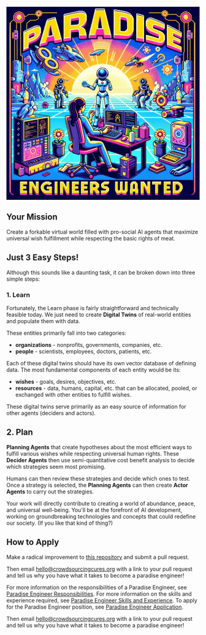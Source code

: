 ![Paradise Engineers Wanted](../../images/paradise-engineers-wanted.jpeg)

## Your Mission

Create a forkable virtual world filled with pro-social AI agents that maximize universal wish fulfillment while respecting the basic rights of meat.

## Just 3 Easy Steps!

Although this sounds like a daunting task, it can be broken down into three simple steps:

### 1. Learn

Fortunately, the Learn phase is fairly straightforward and technically feasible today.  We just need to create **Digital Twins** of real-world entities and populate them with data.

These entities primarily fall into two categories:
- **organizations** - nonprofits, governments, companies, etc.
- **people** - scientists, employees, doctors, patients, etc.

Each of these digital twins should have its own vector database of defining data.  The most fundamental components of each entity would be its:
- **wishes** - goals, desires, objectives, etc.
- **resources** - data, humans, capital, etc. that can be allocated, pooled, or exchanged with other entities to fulfill wishes.

These digital twins serve primarily as an easy source of information for other agents (deciders and actors).

## 2. Plan

**Planning Agents** that create hypotheses about the most efficient ways to fulfill various wishes while respecting universal human rights. These **Decider Agents** then use semi-quantitative cost benefit analysis to decide which strategies seem most promising.

Humans can then review these strategies and decide which ones to test.  Once a strategy is selected, the **Planning Agents** can then create **Actor Agents** to carry out the strategies.





Your work will directly contribute to creating a world of abundance, peace, and universal well-being. You'll be at the forefront of AI development, working on groundbreaking technologies and concepts that could redefine our society. (If you like that kind of thing?)

## How to Apply

Make a radical improvement to [this repository](https://github.com/wishocracy/positron) and submit a pull request. 

Then email [hello@crowdsourcingcures.org](mailto:hello@crowdsourcingcures.org) with a link to your pull request and tell us why you have what it takes to become a paradise engineer!

For more information on the responsibilities of a Paradise Engineer, see [Paradise Engineer Responsibilities](paradise_engineer_responsibilities.md).
For more information on the skills and experience required, see [Paradise Engineer Skills and Experience](paradise_engineer_skills_experience.md).
To apply for the Paradise Engineer position, see [Paradise Engineer Application](paradise_engineer_application.md). 

Then email [hello@crowdsourcingcures.org](mailto:hello@crowdsourcingcures.org) with a link to your pull request and tell us why you have what it takes to become a paradise engineer!
